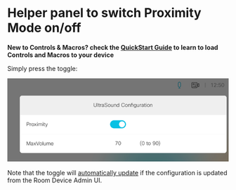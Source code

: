 # Helper panel to switch Proximity Mode on/off

**New to Controls & Macros? check the [QuickStart Guide](../../QuickStart.md) to learn to load Controls and Macros to your device**


Simply press the toggle:

![](./ultrasound.png)


Note that the toggle will [automatically update](https://github.com/ObjectIsAdvantag/xapi-samples/blob/master/controls/proximity/ultrasound.js#L52) if the configuration is updated from the Room Device Admin UI.
